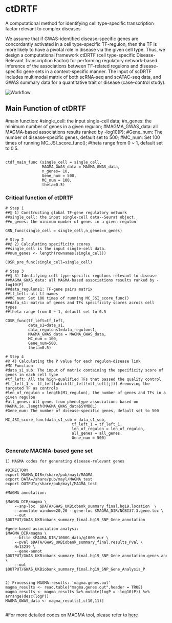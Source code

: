 # ctDRTF
A computational method for identifying cell type-specific transcription factor relevant to complex diseases


We assume that if GWAS-identified disease-specific genes are concordantly activated in a cell type-specific TF-regulon, then the TF is more likely to have a pivotal role in disease via the given cell type. Thus, we design a computational framework ctDRTF (cell type-specific Disease-Relevant Transcription Factor) for performing regulatory network-based inference of the associations between TF-related regulons and disease-specific gene sets in a context-specific manner. The input of scDRTF includes multimodal matrix of both scRNA-seq and scATAC-seq data, and GWAS summary data for a quantitative trait or disease (case-control study). 

![Workflow](https://github.com/mayunlong89/ctDRTF_analysis_codes/blob/main/figures_1/Figure%204.png)


## Main Function of ctDRTF
#main function:
#single_cell: the input single-cell data; 
#n_genes: the minimum number of genes in a given regulon; 
#MAGMA_GWAS_data: all MAGMA-based associations results ranked by -log10(P); 
#Gene_num: The number of disease-specific genes, default set to 500; 
#MC_num: Set 100 times of running MC_JSI_score_func(); 
#theta range from 0 ~ 1, default set to 0.5.

```

ctdf_main_func (single_cell = single_cell,
                MAGMA_GWAS_data = MAGMA_GWAS_data,
                n_genes= 10,
                Gene_num = 500,
                MC_num = 100,
                theta=0.5)

```

### Critical function of ctDRTF                
```
# Step 1
##@ 1) Constructing global TF-gene regulatory network
##single_cell: the input single-cell data--Seurat object.
##n_genes: the minimum number of genes in a given regulon`

GRN_func(single_cell = single_cell,n_genes=n_genes)

# Step 2
##@ 2) Calculating specificity scores
##single_cell is the input single-cell data.
##num_genes <- length(rownames(single_cell))

COSR_pre_func(single_cell=single_cell)

# Step 3
##@ 3) Identifying cell type-specific regulons relevant to disease
##MAGMA_GWAS_data: all MAGMA-based associations results ranked by -log10(P)
##data_regulons1: TF-gene pairs matrix
##tf_left: all tf names
##MC_num: Set 100 times of running MC_JSI_score_func()
##data_s1: matrix of genes and TFs specificity scores across cell types
##theta range from 0 ~ 1, default set to 0.5

COSR_func(tf_left=tf_left,
          data_s1=data_s1,
          data_regulons1=data_regulons1,
          MAGMA_GWAS_data = MAGMA_GWAS_data,
          MC_num = 100,
          Gene_num=500,
          theta=0.5)

# Step 4
#@ 4) Calculating the P value for each regulon-disease link
#MC Function
#data_s1_sub: The input of matrix containing the specificity score of genes in each cell type
#tf_left: All the high-qualified TFs that passed the quality control
#tf_left_1 <- tf_left[which(tf_left!=tf_left[j])] #removing the targeted TF as controls
#len_of_regulon = length(M1_regulon), the number of genes and TFs in a given regulon
#all_genes: All genes from phenotype-associations based on MAGMA,ie.,length(MAGMA_GWAS_data$SYMBOL)
#Gene_num: The number of disease-specific genes, default set to 500

MC_JSI_score_func(data_s1_sub = data_s1_sub,
                             tf_left_1 = tf_left_1,
                             len_of_regulon = len_of_regulon,
                             all_genes = all_genes, 
                             Gene_num = 500)

```

### Generate MAGMA-based gene set

```
1) MAGMA codes for generating disease-relevant genes

#DIRECTORY
export MAGMA_DIR=/share/pub/mayl/MAGMA
export DATA=/share/pub/mayl/MAGMA_test
export OUTPUT=/share/pub/mayl/MAGMA_test

#MAGMA annotation:

$MAGMA_DIR/magma \
    --snp-loc  $DATA/GWAS_UKBiobank_summary_final.hg19.location  \
    --annotate window=20,20 --gene-loc $MAGMA_DIR/NCBI37.3.gene.loc \
    --out $OUTPUT/GWAS_UKBiobank_summary_final.hg19_SNP_Gene_annotation  

#gene-based association analysi:
$MAGMA_DIR/magma \
    --bfile $MAGMA_DIR/1000G_data/g1000_eur \
    --pval $DATA/GWAS_UKBiobank_summary_final.results_Pval \
    N=13239 \
    --gene-annot   $OUTPUT/GWAS_UKBiobank_summary_final.hg19_SNP_Gene_annotation.genes.annot  \
    --out $OUTPUT/GWAS_UKBiobank_summary_final.hg19_SNP_Gene_Analysis_P


2) Processing MAGMA-results: 'magma.genes.out'
magma_results <- read.table("magma.genes.out",header = TRUE)
magma_results <- magma_results %>% mutate(logP = -log10(P)) %>% arrange(desc(logP))
MAGMA_GWAS_data <- magma_results[,c(10,11)]


```
#For more detailed codes on MAGMA tool, please refer to [here](https://cloufield.github.io/GWASTutorial/09_Gene_based_analysis/)







